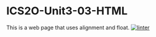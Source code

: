 # ICS2O-Unit3-03-HTML
This is a web page that uses alignment and float.
[![linter](https://github.com/Abbey-Gilliland/ICS2O-Unit3-03-HTML/workflows/linter/badge.svg)](https://github.com/marketplace/actions/super-linter)
